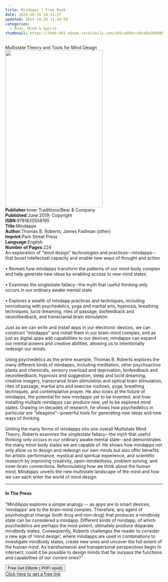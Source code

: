 ```yaml
---
title: Mindapps | Free Book
date: 2024-10-25 14:11:27
updated: 2024-10-26 11:44:59
categories:
  - Body, Mind & Spirit
thumbnail: https://thmb-001-ebook.techidaily.com/445cad60cca9ce8a3090803f9d3f5c2650cca9f58fd30761f0820995bd49801a.jpg
---
```

<main id="book-container">
  <div class="flex flex-col">
    <div class="book-brief flex-1 py-6 px-4 sm:p-6 md:py-10 md:px-8">
      <!-- brief-->
      <div class="book-brief-main">
        Multistate Theory and Tools for Mind Design
      </div>
    </div>
    <div
      class="book-meta-info flex-1 grid gap-4 col-start-1 col-end-3 row-start-1 sm:mb-6 sm:grid-cols-4 lg:gap-6 lg:col-start-2 lg:row-end-6 lg:row-span-6 lg:mb-0"
    >
      <div
        class="book-meta-info-left place-content-center mt-4 p-4 text-sm leading-6 col-start-2 col-span-2 dark:text-slate-400"
      >
        <img
          class="w-full h-500 object-cover rounded-lg sm:h-255 sm:col-span-2 lg:col-span-full"
          src="https://img-001-ebook.techidaily.com/c1ec352a5719d7b18ef3c7ea1b69968515d67544b3ff54296fec5a2ebf9e56e3.jpg"
          alt=""
          width="312"
          height="500"
        />
      </div>
      <div
        class="book-meta-info-right mt-2 col-start-1 row-start-2 col-span-3 self-center"
      >
        <!-- meta data  -->
        <div class="flex flex-col px-4 md:px-8">
          <div class="flex-1">
            <strong>Publisher</strong>:<span class="px-2"
              >Inner Traditions/Bear &amp; Company</span
            >
          </div>
          <div class="flex-1">
            <strong>Published</strong>:<span class="px-2"
              >June 2019; Copyright</span
            >
          </div>
          <div class="flex-1">
            <strong>ISBN</strong>:<span class="px-2">9781620558195</span>
          </div>
          <div class="flex-1">
            <strong>Title</strong>:<span class="px-2">Mindapps</span>
          </div>
          <div class="flex-1">
            <strong>Author</strong>:<span class="px-2"
              >Thomas B. Roberts; James Fadiman (other)</span
            >
          </div>
          <div class="flex-1">
            <strong>Imprint</strong>:<span class="px-2">Park Street Press</span>
          </div>
          <div class="flex-1">
            <strong>Language</strong>:<span class="px-2">English</span>
          </div>
          <div class="flex-1">
            <strong>Number of Pages</strong>:<span class="px-2">224</span>
          </div>
        </div>
      </div>
    </div>
    <div class="book-description flex-1 py-6 px-4 sm:p-6 md:py-10 md:px-8">
      <div class="book-description-main">
        <div accordion-content="" id="description">
          An exploration of “mind design” technologies and
          practices--mindapps--that boost intellectual capacity and enable new
          ways of thought and action <br /><br />• Reveals how mindapps
          transform the patterns of our mind-body complex and help generate new
          ideas by enabling access to new mind states <br /><br />• Examines the
          singlestate fallacy--the myth that useful thinking only occurs in our
          ordinary awake mental state <br /><br />• Explores a wealth of mindapp
          practices and techniques, including microdosing with psychedelics,
          yoga and martial arts, hypnosis, breathing techniques, lucid dreaming,
          rites of passage, biofeedback and neurofeedback, and transcranial
          brain stimulation <br /><br />Just as we can write and install apps in
          our electronic devices, we can construct “mindapps” and install them
          in our brain-mind complex, and as just as digital apps add
          capabilities to our devices, mindapps can expand our mental powers and
          creative abilities, allowing us to intentionally redesign our minds.
          <br /><br />Using psychedelics as the prime example, Thomas B. Roberts
          explores the many different kinds of mindapps, including meditation,
          other psychoactive plants and chemicals, sensory overload and
          deprivation, biofeedback and neurofeedback, hypnosis and suggestion,
          sleep and lucid dreaming, creative imagery, transcranial brain
          stimulation and optical brain stimulation, rites of passage, martial
          arts and exercise routines, yoga, breathing techniques, and
          contemplative prayer. He also looks at the future of mindapps, the
          potential for new mindapps yet to be invented, and how installing
          multiple mindapps can produce new, yet to be explored mind states.
          Drawing on decades of research, he shows how psychedelics in
          particular are “ideagens”--powerful tools for generating new ideas and
          new ways of thinking. <br /><br />Uniting the many forms of mindapps
          into one overall Multistate Mind Theory, Roberts examines the
          singlestate fallacy--the myth that useful thinking only occurs in our
          ordinary awake mental state--and demonstrates the many mind-body
          states we are capable of. He shows how mindapps not only allow us to
          design and redesign our own minds but also offer benefits for artistic
          performance, mystical and spiritual experience, and scientific
          research by improving creativity, open-mindedness, problem solving,
          and inner-brain connections. Reformulating how we think about the
          human mind, <i>Mindapps</i> unveils the new multistate landscape of
          the mind and how we can each enter the world of mind design.
        </div>
        <div class="accordion-fader"></div>
      </div>
    </div>
    <div class="book-excerpts flex-1 py-6 px-4 sm:p-6 md:py-10 md:px-8">
      <!-- excerpts-->
      <div class="book-excerpts-main">
        <hr />
        <h4 class="placeholder placeholder-heading">
          <span>In The Press</span>
        </h4>
        <p>
          "MindApps explores a simple analogy -- as apps are to smart devices,
          ‘mindapps’ are to the brain–mind complex. Therefore, any agent of
          psychological change (both drug and non-drug) that produces a mindbody
          state can be considered a mindapp. Different kinds of mindapp, of
          which psychedelics are perhaps the most potent, ultimately produce
          disparate mindbody states. Consequently, Roberts challenges the reader
          to consider a new age of ‘mind design’, where mindapps are used in
          combinations to investigate mindbody states, create new ones and
          uncover the full extent of the human mind. As transhumanist and
          transpersonal perspectives begin to intersect, could it be possible to
          design minds that far surpass the functions and capabilities of our
          current ones?"
        </p>
      </div>
    </div>
    <div
      class="book-about-author flex-1 py-6 px-4 sm:p-6 md:py-10 md:px-8"
    ></div>
    <div class="book-free-get flex-1 py-6 px-4 sm:p-6 md:py-10 md:px-8">
      <button
        id="btn-free-get"
        class="bg-blue-500 hover:bg-blue-700 text-white font-bold py-2 px-4 rounded"
      >
        Free Get EBook (.PDF/.epub)
      </button>
      <div id="countdown-display" class="px-2 text-lg mt-2"></div>
      <a
        id="free-link"
        class="hidden bg-blue-500 hover:bg-blue-700 text-white font-bold py-2 px-4 rounded"
        href="https://www.ebooks.com/en-us/book/209518627/mindapps/thomas-b-roberts/"
        target="_blank"
        >Click here to get a free link</a
      >
    </div>
    <script>
      let countdownTime = 0;
      let countdownInterval = null;
      document
        .getElementById('btn-free-get')
        .addEventListener('click', startCountdown);
      function startCountdown() {
        countdownTime = new Date().getTime() + 60000 * 3;
        countdownInterval = setInterval(updateCountdown, 1000);
        document.getElementById('btn-free-get').disabled = true;
        document
          .getElementById('btn-free-get')
          .classList.add('bg-gray-500', 'cursor-not-allowed');
      }
      function updateCountdown() {
        let currentTime = new Date().getTime();
        let timeLeft = countdownTime - currentTime;
        let secondsLeft = Math.floor(timeLeft / 1000);
        document.getElementById('countdown-display').innerHTML =
          `Remaining time: ${secondsLeft} seconds.`;
        if (secondsLeft <= 0) {
          clearInterval(countdownInterval);
          document.getElementById('btn-free-get').classList.add('hidden');
          document.getElementById('free-link').classList.remove('hidden');
          document.getElementById('countdown-display').innerHTML = '';
        }
      }
    </script>
  </div>
</main>
